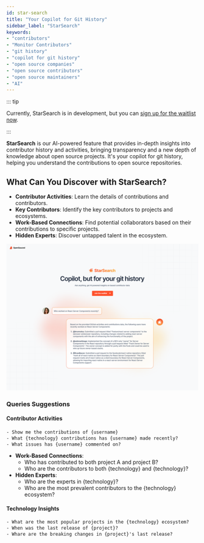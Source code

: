 ```yaml
---
id: star-search
title: "Your Copilot for Git History"
sidebar_label: "StarSearch"
keywords: 
- "contributors" 
- "Monitor Contributors" 
- "git history" 
- "copilot for git history" 
- "open source companies" 
- "open source contributors" 
- "open source maintainers" 
- "AI"
---
```

::: tip

Currently, StarSearch is in development, but you can [sign up for the waitlist now](https://app.opensauced.pizza/star-search/waitlist).

:::

**StarSearch** is our AI-powered feature that provides in-depth insights into contributor history and activities, bringing transparency and a new depth of knowledge about open source projects. It's your copilot for git history, helping you understand the contributions to open source repositories.

## What Can You Discover with StarSearch?

- **Contributor Activities**: Learn the details of contributions and contributors.
- **Key Contributors**: Identify the key contributors to projects and ecosystems.
- **Work-Based Connections**: Find potential collaborators based on their contributions to specific projects.
- **Hidden Experts**: Discover untapped talent in the ecosystem.

![StarSearch](../../static/img/star-search.png)

### Queries Suggestions

#### **Contributor Activities**
    - Show me the contributions of {username}
    - What {technology} contributions has {username} made recently?
    - What issues has {username} commented on?
- **Work-Based Connections**: 
    - Who has contributed to both project A and project B?
    - Who are the contributors to both {technology} and {technology}?
- **Hidden Experts**: 
    - Who are the experts in {technology}?
    - Who are the most prevalent contributors to the {technology} ecosystem?

#### Technology Insights
    - What are the most popular projects in the {technology} ecosystem? 
    - When was the last release of {project}?
    - Whare are the breaking changes in {project}'s last release?